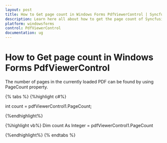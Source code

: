 ```yaml
---
layout: post
title: How to Get page count in Windows Forms PdfViewerControl | Syncfusion
description: Learn here all about how to get the page count of Syncfusion Windows Forms PdfViewer Control and more.
platform: windowsforms
control: PdfViewerControl
documentation: ug
---
```


# How to Get page count in Windows Forms PdfViewerControl

The number of pages in the currently loaded PDF can be found by using PageCount property.


{% tabs %}
{%highlight c#%}

int count = pdfViewerControl1.PageCount;

{%endhighlight%}


{%highlight vb%}
Dim count As Integer = pdfViewerControl1.PageCount

{%endhighlight%}
{% endtabs %}
